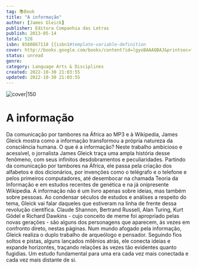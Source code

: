 ```yaml
---
tag: 📚Book
title: "A informação"
author: [James Gleick]
publisher: Editora Companhia das Letras
publish: 2013-05-14
total: 528
isbn: 8580867118 {{isbn1#template-variable-definition
cover: http://books.google.com/books/content?id=lgyoBAAAQBAJ&printsec=frontcover&img=1&zoom=1&edge=curl&source=gbs_api
status: unread
genre: 
category: Language Arts & Disciplines
created: 2022-10-30 21:03:55
updated: 2022-10-30 21:03:55
---
```


![cover|150](http://books.google.com/books/content?id=lgyoBAAAQBAJ&printsec=frontcover&img=1&zoom=1&edge=curl&source=gbs_api.md)

# A informação

Da comunicação por tambores na África ao MP3 e à Wikipedia, James Gleick mostra como a informação transformou a própria natureza da consciência humana. O que é a informação? Neste trabalho ambicioso e acessível, o jornalista James Gleick traça uma ampla história desse fenômeno, com seus infinitos desdobramentos e peculiaridades. Partindo da comunicação por tambores na África, ele passa pela criação dos alfabetos e dos dicionários, por invenções como o telégrafo e o telefone e pelos primeiros computadores, até desembocar na chamada Teoria da Informação e em estudos recentes de genética e na já onipresente Wikipedia. A informação não é um livro apenas sobre ideias, mas também sobre pessoas. Ao condensar séculos de estudos e análises a respeito do tema, Gleick vai falar daqueles que estiveram na linha de frente dessa revolução científica. Claude Shannon, Bertrand Russell, Alan Turing, Kurt Gödel e Richard Dawkins - cujo conceito de meme foi apropriado pelas novas gerações - são alguns dos personagens que aparecem, às vezes em confronto direto, nestas páginas. Num mundo afogado pela informação, Gleick realiza o duplo trabalho de arqueólogo e pensador. Seguindo fios soltos e pistas, alguns lançados milênios atrás, ele conecta ideias e expande horizontes, traçando relações às vezes tão evidentes quanto fugidias. Um estudo fundamental para uma era cada vez mais conectada e cada vez mais distante de si.